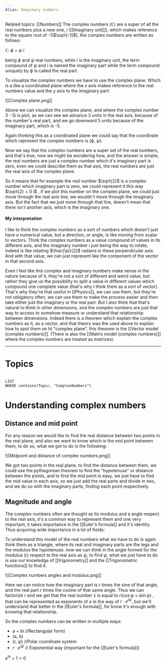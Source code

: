 ```yaml
---
Alias: Imaginary numbers
---
```

Related topics: [[Numbers]]
The complex numbers ($\mathbb{C}$) are a super of all the real numbers plus a new one, i ([[Imaginary unit]]), which makes reference to the square root of -1($\sqrt{-1}$), the complex numbers are written as follows: 

$\mathbb{C}$: $\phi$ + $\psi$ i

being $\phi$ and $\psi$ real numbers, while i is the imaginary unit, the term compound of  $\psi$ and i is named the imaginary part while the term compound uniquely by $\phi$ is called the real part. 

To visualize the complex numbers we have to use the complex plane. Which is a like a coordinated plane where the x axis makes reference to the real numbers value and the y axis to the imaginary part: 

![[Complex plane.png]]

Above we can visualize the complex plane, and where the complex number 3 - 5i is plot, as we can see we advance 3 units in the real axis, because of the number's real part, and we go downward 5 units because of the imaginary part, which is -5.

Again thinking this as a coordinated plane we could say that the coordinate which represent the complex numbers is ($\phi$, $\psi$).

Now we say that the complex numbers are a super set of the real numbers, and that's true, now we might be wondering how, and the answer is simple, the real numbers are just a complex number which it's imaginary part is zero, even we could describe them as that axis, the real numbers are just the real axis of the complex plane. 

So it means that for example the real number $\sqrt{2}$ is a complex number which imaginary part is zero, we could represent it this way $\sqrt{2} + 0 i$ , if we plot this number on the complex plane, we could just move through the real axis line, we wouldn't move through the imaginary axis. But the fact that we just move through that line, doesn't mean that there isn't another axis, which is the imaginary one. 

#### My interpretation

I like to think the complex numbers as a sort of numbers which doesn't just have a numerical value, but a direction, or angle, is like moving from scalar to vectors. Think the complex numbers as a value compound of values in its different axis, and the imaginary number $i$ just being the way to rotate, indeed is like rotating $\frac{\pi}{2}$ radians in these perpendicular axis. And with that value, we can just represent like the component of the vector in that second axis. 

Even I feel like this complex and imaginary numbers make sense in the nature because of it, they're not a sort of different and weird value, but rather they give us the possibility to split a value in different values which compound one complete value (that's why I think them as a sort of vector). That's why they're that useful in [[Physics]], we can use them, but they're not obligatory often, we can use them to make the process easier and then take either just the imaginary or the real part. But I also think that that's natural to think in other dimensions, and the complex numbers are just that way to access to somehow measure or understand that relationship between dimensions. Indeed there is a theorem which explain the complex numbers as it, as a vector, and that theory was the used above to explain how to spot them on ht "complex plane", this theorem is the [[Vector model (complex numbers)]]. (There is also the [[Matrix model (complex numbers)]] where the complex numbers are treated as matrices). 

---

# Topics

```dataview

LIST
WHERE contains(Topic, "ComplexNumbers") 

```

# Understanding complex numbers

## Distance and mid point

For any reason we would like to find the real distance between two points in the real plane, and also we want to know which is the mid point between them, to do so, what we got to do is the following: 

![[Midpoint and distance of complex numbers.png]]

We got two points in the real plane, to find the distance between them, we could use the pythagorean theorem to find the "hypotenuse" or distance between the points, and to find the mid point is easy, we just have to find the mid value in each axis, so we just add the real parts and divide in two, and we do so with the imaginary parts, finding each point respectively.

## Magnitude and angle

The complex numbers often are thought as its modulus and a angle respect to the real axis, it's a common way to represent them and one very important, it takes importance in the [[Euler's formula]] and it's identity. Thus acquiring wide importance in a lot of fields: 

To understand this model of the real numbers what we have to do is again think them as a triangle, where its real and imaginary parts are the legs and the modulus the hypotenuse. now we can think in the angle formed for the modulus (r) respect to the real axis as $\psi$, to find $\psi$, what we just have to do is use our knowledge of [[trigonometry]] and the [[Trigonometric functions]] to find it. 

![[Complex numbers angles and modulus.png]]

Here we can notice how the imaginary part is r times the sine of that angle, and the real part r times the cosine of that same angle. Thus we can factorize r and we get that the real number z is equal to $r(\cos{\psi}+i\sin{\psi})$ , that can be represented as exponents of $e$ in the way of $r\cdot e^{i\psi}$, but we'll understand that better in the [[Euler's formula]], for know it's enough with knowing that relationship.

So the complex numbers can be written in multiple ways: 
+ a + bi //Rectangular form)
+ (a, b) 
+ (r, $\psi$) //Polar coordinate system
+ $r \cdot e^{i\psi}$ // Exponential way (important for the [[Euler's formula]])


$e^{i\pi}+1=0$

